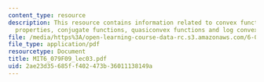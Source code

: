 ```yaml
---
content_type: resource
description: This resource contains information related to convex functions, basic
  properties, conjugate functions, quasiconvex functions and log convex functions.
file: /media/https%3A/open-learning-course-data-rc.s3.amazonaws.com/6-079-introduction-to-convex-optimization-fall-2009/2ae23d35685ff402473b36011138149a_MIT6_079F09_lec03.pdf
file_type: application/pdf
resourcetype: Document
title: MIT6_079F09_lec03.pdf
uid: 2ae23d35-685f-f402-473b-36011138149a
---
```

